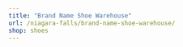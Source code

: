 ```yaml
---
title: "Brand Name Shoe Warehouse"
url: /niagara-falls/brand-name-shoe-warehouse/
shop: shoes
---
```

